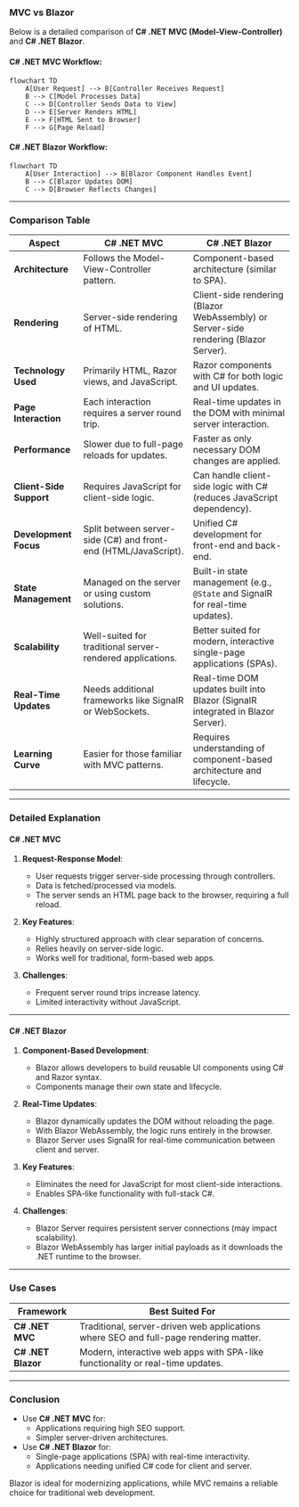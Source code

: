 ### MVC vs Blazor

Below is a detailed comparison of **C# .NET MVC (Model-View-Controller)** and **C# .NET Blazor**.


#### C# .NET MVC Workflow:
```mermaid
flowchart TD
    A[User Request] --> B[Controller Receives Request]
    B --> C[Model Processes Data]
    C --> D[Controller Sends Data to View]
    D --> E[Server Renders HTML]
    E --> F[HTML Sent to Browser]
    F --> G[Page Reload]
```

#### C# .NET Blazor Workflow:
```mermaid
flowchart TD
    A[User Interaction] --> B[Blazor Component Handles Event]
    B --> C[Blazor Updates DOM]
    C --> D[Browser Reflects Changes]
```

---

### **Comparison Table**

| **Aspect**                  | **C# .NET MVC**                                   | **C# .NET Blazor**                               |
|-----------------------------|-------------------------------------------------|-------------------------------------------------|
| **Architecture**            | Follows the Model-View-Controller pattern.       | Component-based architecture (similar to SPA).  |
| **Rendering**               | Server-side rendering of HTML.                   | Client-side rendering (Blazor WebAssembly) or Server-side rendering (Blazor Server). |
| **Technology Used**         | Primarily HTML, Razor views, and JavaScript.     | Razor components with C# for both logic and UI updates. |
| **Page Interaction**        | Each interaction requires a server round trip.   | Real-time updates in the DOM with minimal server interaction. |
| **Performance**             | Slower due to full-page reloads for updates.     | Faster as only necessary DOM changes are applied. |
| **Client-Side Support**     | Requires JavaScript for client-side logic.       | Can handle client-side logic with C# (reduces JavaScript dependency). |
| **Development Focus**       | Split between server-side (C#) and front-end (HTML/JavaScript). | Unified C# development for front-end and back-end. |
| **State Management**        | Managed on the server or using custom solutions. | Built-in state management (e.g., `@State` and SignalR for real-time updates). |
| **Scalability**             | Well-suited for traditional server-rendered applications. | Better suited for modern, interactive single-page applications (SPAs). |
| **Real-Time Updates**       | Needs additional frameworks like SignalR or WebSockets. | Real-time DOM updates built into Blazor (SignalR integrated in Blazor Server). |
| **Learning Curve**          | Easier for those familiar with MVC patterns.     | Requires understanding of component-based architecture and lifecycle. |

---

### **Detailed Explanation**

#### **C# .NET MVC**
1. **Request-Response Model**:
   - User requests trigger server-side processing through controllers.
   - Data is fetched/processed via models.
   - The server sends an HTML page back to the browser, requiring a full reload.
   
2. **Key Features**:
   - Highly structured approach with clear separation of concerns.
   - Relies heavily on server-side logic.
   - Works well for traditional, form-based web apps.

3. **Challenges**:
   - Frequent server round trips increase latency.
   - Limited interactivity without JavaScript.

---

#### **C# .NET Blazor**
1. **Component-Based Development**:
   - Blazor allows developers to build reusable UI components using C# and Razor syntax.
   - Components manage their own state and lifecycle.

2. **Real-Time Updates**:
   - Blazor dynamically updates the DOM without reloading the page.
   - With Blazor WebAssembly, the logic runs entirely in the browser.
   - Blazor Server uses SignalR for real-time communication between client and server.

3. **Key Features**:
   - Eliminates the need for JavaScript for most client-side interactions.
   - Enables SPA-like functionality with full-stack C#.

4. **Challenges**:
   - Blazor Server requires persistent server connections (may impact scalability).
   - Blazor WebAssembly has larger initial payloads as it downloads the .NET runtime to the browser.

---

### **Use Cases**

| **Framework**       | **Best Suited For**                                                                 |
|----------------------|-------------------------------------------------------------------------------------|
| **C# .NET MVC**      | Traditional, server-driven web applications where SEO and full-page rendering matter. |
| **C# .NET Blazor**   | Modern, interactive web apps with SPA-like functionality or real-time updates.      |

---

### **Conclusion**
- Use **C# .NET MVC** for:
  - Applications requiring high SEO support.
  - Simpler server-driven architectures.
- Use **C# .NET Blazor** for:
  - Single-page applications (SPA) with real-time interactivity.
  - Applications needing unified C# code for client and server.

Blazor is ideal for modernizing applications, while MVC remains a reliable choice for traditional web development.
